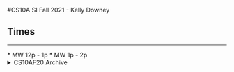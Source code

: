 #CS10A SI Fall 2021 - Kelly Downey

## Times
<hr>
* MW 12p - 1p
* MW 1p - 2p

<details>
    <summary>CS10AF20 Archive</summary>
</details>